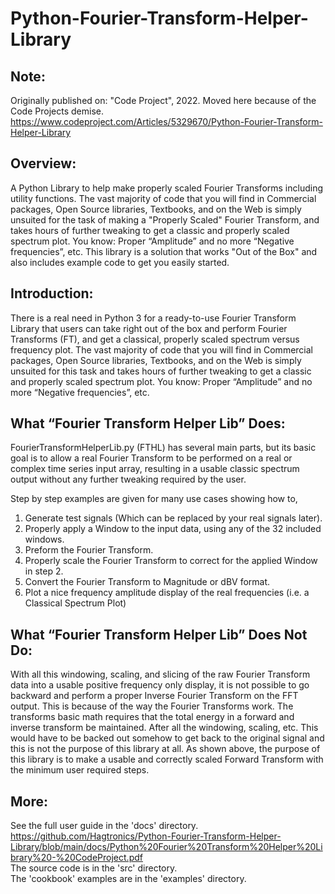 # Python-Fourier-Transform-Helper-Library  

## Note:  
Originally published on: "Code Project", 2022. Moved here because of the Code Projects demise.
https://www.codeproject.com/Articles/5329670/Python-Fourier-Transform-Helper-Library
  
## Overview:  
A Python Library to help make properly scaled Fourier Transforms including utility functions.
The vast majority of code that you will find in Commercial packages, Open Source libraries, Textbooks, and on the Web is
simply unsuited for the task of making a "Properly Scaled" Fourier Transform, and takes hours of further tweaking to get a
classic and properly scaled spectrum plot. You know: Proper “Amplitude” and no more “Negative frequencies”, etc. This
library is a solution that works "Out of the Box" and also includes example code to get you easily started.

## Introduction:
There is a real need in Python 3 for a ready-to-use Fourier Transform Library that users can take right out of the box and
perform Fourier Transforms (FT), and get a classical, properly scaled spectrum versus frequency plot.
The vast majority of code that you will find in Commercial packages, Open Source libraries, Textbooks, and on the Web is
simply unsuited for this task and takes hours of further tweaking to get a classic and properly scaled spectrum plot. You
know: Proper “Amplitude” and no more “Negative frequencies”, etc.  
  
## What “Fourier Transform Helper Lib” Does:  
FourierTransformHelperLib.py (FTHL) has several main parts, but its basic goal is to allow a real Fourier
Transform to be performed on a real or complex time series input array, resulting in a usable classic spectrum output
without any further tweaking required by the user.  
  
Step by step examples are given for many use cases showing how to,  
1) Generate test signals (Which can be replaced by your real signals later).
2) Properly apply a Window to the input data, using any of the 32 included windows.
3) Preform the Fourier Transform.
4) Properly scale the Fourier Transform to correct for the applied Window in step 2.
5) Convert the Fourier Transform to Magnitude or dBV format.
6) Plot a nice frequency amplitude display of the real frequencies (i.e. a Classical Spectrum Plot)
  
## What “Fourier Transform Helper Lib” Does Not Do:  
With all this windowing, scaling, and slicing of the raw Fourier Transform data into a usable positive frequency only display,
it is not possible to go backward and perform a proper Inverse Fourier Transform on the FFT output. This is because of the
way the Fourier Transforms work. The transforms basic math requires that the total energy in a forward and inverse
transform be maintained. After all the windowing, scaling, etc. This would have to be backed out somehow to get back
to the original signal and this is not the purpose of this library at all. As shown above, the purpose of this library is to make
a usable and correctly scaled Forward Transform with the minimum user required steps.
  
## More:  
See the full user guide in the 'docs' directory.  
  https://github.com/Hagtronics/Python-Fourier-Transform-Helper-Library/blob/main/docs/Python%20Fourier%20Transform%20Helper%20Library%20-%20CodeProject.pdf  
The source code is in the 'src' directory.  
The 'cookbook' examples are in the 'examples' directory.  
